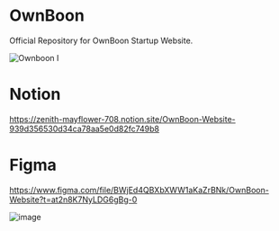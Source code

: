# OwnBoon
Official Repository for OwnBoon Startup Website.

![Ownboon I](https://user-images.githubusercontent.com/85481905/224284688-e3c58e76-6870-446f-839d-eaffbf33aa40.png)

# Notion
https://zenith-mayflower-708.notion.site/OwnBoon-Website-939d356530d34ca78aa5e0d82fc749b8
# Figma 
https://www.figma.com/file/BWjEd4QBXbXWW1aKaZrBNk/OwnBoon-Website?t=at2n8K7NyLDG6gBg-0


![image](https://user-images.githubusercontent.com/85481905/222456740-e9bf2aea-8a0b-4454-b902-19e90299f5fb.png)
